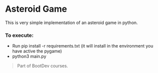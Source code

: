 # Asteroid Game

This is very simple implementation of an asteroid game in python.

### To execute:
 * Run pip install -r requirements.txt  (it will install in the environment you have active the pygame)
 * python3 main.py

> Part of BootDev courses.
